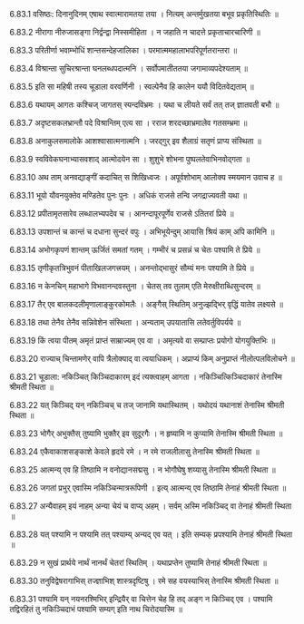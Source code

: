 6.83.1
वसिष्ठः:
दिनानुदिनम् एषाथ स्वात्मारामतया तया ।
नित्यम् अन्तर्मुखतया बभूव प्रकृतिस्थितिः ॥


6.83.2
नीरागा नीरुजासङ्गा निर्द्वन्द्वा निस्समीहिता ।
न जहाति न चादत्ते प्रकृताचारचारिणी ॥


6.83.3
परितीर्णा भवाम्भोधिं शान्तसन्देहजालिका ।
परमात्ममहालाभपरिपूर्णतरान्तरा ॥


6.83.4
विश्रान्ता सुचिरश्रान्ता घनलब्धपदात्मनि ।
सर्वोपमातीततया जगामाव्यपदेश्यताम् ॥


6.83.5
इति सा महिषी तस्य चूडाला वरवर्णिनी ।
स्वल्पेनैव हि कालेन ययौ विदितवेद्यताम् ॥


6.83.6
यथायम् आगतः कश्चिज् जागतस् स्पन्दविभ्रमः ।
यथा च लीयते सर्वं तत् तज् ज्ञातवती बभौ ॥


6.83.7
अदृष्टसकलभ्रान्तौ पदे विश्रान्तिम् एत्य सा ।
रराज शरदच्छाभ्रमालेव गतसम्भ्रमा ॥


6.83.8
अनाकुलसमालोके आशश्वासात्मनात्मनि ।
जरद्गुर् इव शैलाग्रं सतृणं प्राप्य संस्थिता ॥


6.83.9
स्वविवेकघनाभ्यासवशाद् आत्मोदयेन सा ।
शुशुभे शोभना पुष्पलतेवाभिनवोद्गता ॥


6.83.10
अथ ताम् अनवद्याङ्गीं कदाचित् स शिखिध्वजः ।
अपूर्वशोभाम् आलोक्य स्मयमान उवाच ह ॥


6.83.11
भूयो यौवनयुक्तेव मण्डितेव पुनः पुनः ।
अधिकं राजसे तन्वि जगद्राज्यवती यथा ॥


6.83.12
प्रपीतामृतसारेव लब्धालभ्यपदेव च ।
आनन्दापूरपूर्णेव राजसे ऽतितरां प्रिये ॥


6.83.13
उपशान्तं च कान्तं च दधाना सुन्दरं वपुः ।
अभिभूयेन्दुम् आयासि श्रियं काम् अपि कामिनि ॥


6.83.14
अभोगकृपणं शान्तम् ऊर्जितं समतां गतम् ।
गम्भीरं च प्रसन्नं च चेतः पश्यामि ते प्रिये ॥


6.83.15
तृणीकृतत्रिभुवनं पीताखिलजगत्त्रयम् ।
अनन्तोद्भासुरं सौम्यं मनः पश्यामि ते प्रिये ॥


6.83.16
न केनचिन् महाभागे विभवानन्दवस्तुना ।
चेतस् तव तुलाम् एति मेरुक्षीराब्धिसुन्दरम् ॥


6.83.17
तैर् एव बालकदलीमृणालाङ्कुरकोमलैः ।
अङ्गैस् स्थितिम् अनुज्झद्भिर् वृद्धिं यातेव लक्ष्यसे ॥


6.83.18
तथा तेनैव तेनैव सन्निवेशेन संस्थिता ।
अन्यताम् उपयातासि लतेवर्तुविपर्यये ॥


6.83.19
किं त्वया पीतम् अमृतं प्राप्तं साम्राज्यम् एव वा ।
अमृत्यवे वा सम्प्राप्तः प्रयोगो योगयुक्तिभिः ॥


6.83.20
राज्याच् चिन्तामणेर् वापि त्रैलोक्याद् वा त्वयाधिकम् ।
अप्राप्यं किम् अनुप्राप्तं नीलोत्पलविलोचने ॥


6.83.21
चूडाला:
नकिञ्चित् किञ्चिदाकारम् इदं त्यक्त्वाहम् आगता ।
नकिञ्चित्किञ्चिदाकारं तेनास्मि श्रीमती स्थिता ॥


6.83.22
यत् किञ्चिद् यन् नकिञ्चिच् च तज् जानामि यथास्थितम् ।
यथोदयं यथानाशं तेनास्मि श्रीमती स्थिता ॥


6.83.23
भोगैर् अभुक्तैस् तुष्यामि भुक्तैर् इव सुदूरगैः ।
न हृष्यामि न कुप्यामि तेनास्मि श्रीमती स्थिता ॥


6.83.24
एकैवाकाशसङ्काशे केवले हृदये रमे ।
न रमे राजलीलासु तेनास्मि श्रीमती स्थिता ॥


6.83.25
आत्मन्य् एव हि तिष्ठामि न वनोद्यानसद्मसु ।
न भोगौघेषु शय्यासु तेनास्मि श्रीमती स्थिता ॥


6.83.26
जगतां प्रभुर् एवास्मि नकिञ्चिन्मात्ररूपिणी ।
इत्य् आत्मन्य् एव तिष्ठामि तेनाहं श्रीमती स्थिता ॥


6.83.27
अन्यैवाहम् इयं नाहम् अन्या चेयं च वाप्य् अहम् ।
सर्वम् अस्मि नकिञ्चिद् वा तेनाहं श्रीमती स्थिता ॥


6.83.28
यत् पश्यामि न पश्यामि तत् पश्याम्य् अन्यद् एव यत् ।
इति सम्यक् प्रपश्यामि तेनाहं श्रीमती स्थिता ॥


6.83.29
न सुखं प्रार्थये नार्थं नानर्थं चेतरां स्थितिम् ।
यथाप्रप्तेन तुष्यामि तेनाहं श्रीमती स्थिता ॥


6.83.30
तनुविद्वेषरागाभिस् तज्ज्ञाभिश् शास्त्रदृष्टिषु ।
रमे सह वयस्याभिस् तेनास्मि श्रीमती स्थिता ॥


6.83.31
पश्यामि यन् नयनरश्मिभिर् इन्द्रियैर् वा चित्तेन चेह हि तद् अङ्ग न किञ्चिद् एव ।
पश्यामि तद्विरहितं तु नकिञ्चिदाभं पश्यामि सम्यग् इति नाथ चिरोदयास्मि ॥

